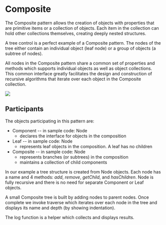 # Composite

The Composite pattern allows the creation of objects with properties that are primitive items or a collection of objects. Each item in the collection can hold other collections themselves, creating deeply nested structures.

A tree control is a perfect example of a Composite pattern. The nodes of the tree either contain an individual object (leaf node) or a group of objects (a subtree of nodes).

All nodes in the Composite pattern share a common set of properties and methods which supports individual objects as well as object collections. This common interface greatly facilitates the design and construction of recursive algorithms that iterate over each object in the Composite collection.

![](http://www.dofactory.com/images/diagrams/javascript/javascript-composite.jpg)

## Participants

The objects participating in this pattern are:

* Component -- in sample code: Node
	* declares the interface for objects in the composition
* Leaf -- in sample code: Node
	* represents leaf objects in the composition. A leaf has no children
* Composite -- in sample code: Node
	* represents branches (or subtrees) in the composition
	* maintains a collection of child components

In our example a tree structure is created from Node objects. Each node has a name and 4 methods: *add*, *remove*, *getChild*, and *hasChildren*. Node is fully recursive and there is no need for separate Component or Leaf objects.

A small Composite tree is built by adding nodes to parent nodes. Once complete we invoke traverse which iterates over each node in the tree and displays its name and depth (by showing indentation).

The log function is a helper which collects and displays results.
